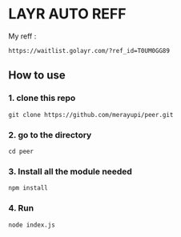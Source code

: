 # LAYR AUTO REFF

My reff :
```
https://waitlist.golayr.com/?ref_id=T0UM0GG89
```
## How to use
### 1. clone this repo
```
git clone https://github.com/merayupi/peer.git
```
### 2. go to the directory
```
cd peer
```
### 3. Install all the module needed
```
npm install
```
### 4. Run
```
node index.js
```
